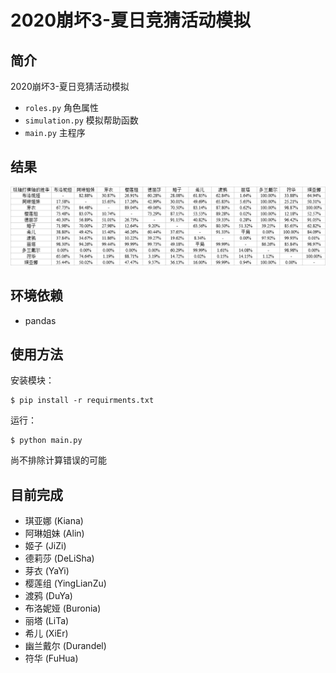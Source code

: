 # 2020崩坏3-夏日竞猜活动模拟

## 简介
2020崩坏3-夏日竞猜活动模拟
- `roles.py` 角色属性
- `simulation.py` 模拟帮助函数
- `main.py` 主程序
## 结果
![result](./result.png)

## 环境依赖
- pandas

## 使用方法
安装模块：
```shell script
$ pip install -r requirments.txt
```
运行：
```shell script
$ python main.py
```
尚不排除计算错误的可能

## 目前完成
- 琪亚娜 (Kiana)
- 阿琳姐妹 (Alin)
- 姬子 (JiZi)
- 德莉莎 (DeLiSha)
- 芽衣 (YaYi)
- 樱莲组 (YingLianZu)
- 渡鸦 (DuYa)
- 布洛妮娅 (Buronia)
- 丽塔 (LiTa)
- 希儿 (XiEr)
- 幽兰戴尔 (Durandel)
- 符华 (FuHua)